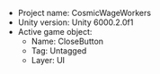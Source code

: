 <!-- UNITY CODE ASSIST INSTRUCTIONS START -->
- Project name: CosmicWageWorkers
- Unity version: Unity 6000.2.0f1
- Active game object:
  - Name: CloseButton
  - Tag: Untagged
  - Layer: UI
<!-- UNITY CODE ASSIST INSTRUCTIONS END -->